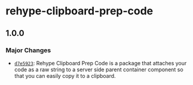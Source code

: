 # rehype-clipboard-prep-code

## 1.0.0

### Major Changes

- [`d7e5923`](https://github.com/benjamin-chavez/rehype-code-copy/commit/d7e5923):
  Rehype Clipboard Prep Code is a package that attaches your code as a raw string to a server side parent container component so that you can easily copy it to a clipboard.
